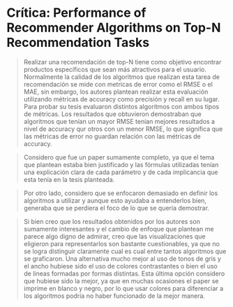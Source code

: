 # Crítica: Performance of Recommender Algorithms on Top-N Recommendation Tasks
> Realizar una recomendación de top-N tiene como objetivo encontrar productos específicos que sean más atractivos para el usuario. Normalmente la calidad de los algoritmos que realizan esta tarea de recomendación se mide con metricas de error como el RMSE o el MAE, sin embargo, los autores plantean realizar esta evaluación utilizando métricas de accuracy como precisión y recall en su lugar. Para probar su tesis evaluaron distintos algoritmos con ambos tipos de métricas. Los resultados que obtuvieron demostraban que algoritmos que tenían un mayor RMSE tenían mejores resultados a nivel de accuracy qur otros con un menor RMSE, lo que significa que las métricas de error no guardan relación con las métricas de accuracy.

> Considero que fue un paper sumamente completo, ya que el tema que plantean estaba bien justificado y las fórmulas utilizadas tenían una explicación clara de cada parámetro y de cada implicancia que esta tenía en la tesis planteada.

> Por otro lado, considero que se enfocaron demasiado en definir los algoritmos a utilizar y aunque esto ayudaba a entenderlos bien, generaba que se perdiera el foco de lo que se quería demostrar.

> Si bien creo que los resultados obtenidos por los autores son sumamente interesantes y el cambio de enfoque que plantean me parece algo digno de admirar, creo que las visualizaciones que eligieron para representarlos son bastante cuestionables, ya que no se logra distinguir claramente cual es cual entre tantos algoritmos que se graficaron. Una alternativa mucho mejor al uso de tonos de gris y el ancho hubiese sido el uso de colores contrastantes o bien el uso de lineas formadas por formas distintas. Esta última opción considero que hubiese sido la mejor, ya que en muchas ocasiones el paper se imprime en blanco y negro, por lo que usar colores para diferenciar a los algoritmos podría no haber funcionado de la mejor manera.
